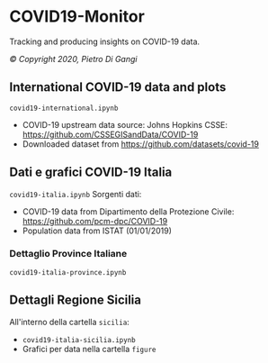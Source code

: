 # COVID19-Monitor
Tracking and producing insights on COVID-19 data.

*© Copyright 2020, Pietro Di Gangi*

## International COVID-19 data and plots
`covid19-international.ipynb`
* COVID-19 upstream data source: Johns Hopkins CSSE: https://github.com/CSSEGISandData/COVID-19
* Downloaded dataset from https://github.com/datasets/covid-19

## Dati e grafici COVID-19 Italia
`covid19-italia.ipynb`
Sorgenti dati:
* COVID-19 data from Dipartimento della Protezione Civile: https://github.com/pcm-dpc/COVID-19
* Population data from  ISTAT (01/01/2019)

### Dettaglio Province Italiane
`covid19-italia-province.ipynb`

## Dettagli Regione Sicilia
All'interno della cartella `sicilia`:
* `covid19-italia-sicilia.ipynb`
* Grafici per data nella cartella `figure`

